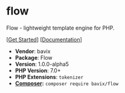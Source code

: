 # flow

Flow - lightweight template engine for PHP.

[[Get Started](./docs/get-started.md)]
[[Documentation](./docs/readme.md)]

* **Vendor**: bavix
* **Package**: Flow  
* **Version**: 1.0.0-alpha5
* **PHP Version**: 7.0+ 
* **PHP Extensions**: `tokenizer`
* **[Composer](https://getcomposer.org/):** `composer require bavix/flow`
